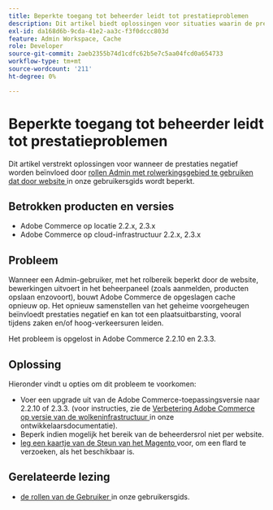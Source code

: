 ```yaml
---
title: Beperkte toegang tot beheerder leidt tot prestatieproblemen
description: Dit artikel biedt oplossingen voor situaties waarin de prestaties negatief worden beïnvloed door het gebruik van [Admin-rollen met rolbereik beperkt door website](https://experienceleague.adobe.com/nl/docs/commerce-admin/systems/user-accounts/permissions-user-roles#step-2assign-resources) in onze gebruikershandleiding.
exl-id: da168d6b-9cda-41e2-aa3c-f3f0dccc803d
feature: Admin Workspace, Cache
role: Developer
source-git-commit: 2aeb2355b74d1cdfc62b5e7c5aa04fcd0a654733
workflow-type: tm+mt
source-wordcount: '211'
ht-degree: 0%

---
```


# Beperkte toegang tot beheerder leidt tot prestatieproblemen

Dit artikel verstrekt oplossingen voor wanneer de prestaties negatief worden beïnvloed door [ rollen Admin met rolwerkingsgebied te gebruiken dat door website ](https://experienceleague.adobe.com/nl/docs/commerce-admin/systems/user-accounts/permissions-user-roles#step-2assign-resources) in onze gebruikersgids wordt beperkt.

## Betrokken producten en versies

* Adobe Commerce op locatie 2.2.x, 2.3.x
* Adobe Commerce op cloud-infrastructuur 2.2.x, 2.3.x

## Probleem

Wanneer een Admin-gebruiker, met het rolbereik beperkt door de website, bewerkingen uitvoert in het beheerpaneel (zoals aanmelden, producten opslaan enzovoort), bouwt Adobe Commerce de opgeslagen cache opnieuw op. Het opnieuw samenstellen van het geheime voorgeheugen beïnvloedt prestaties negatief en kan tot een plaatsuitbarsting, vooral tijdens zaken en/of hoog-verkeersuren leiden.

Het probleem is opgelost in Adobe Commerce 2.2.10 en 2.3.3.

## Oplossing

Hieronder vindt u opties om dit probleem te voorkomen:

* Voer een upgrade uit van de Adobe Commerce-toepassingsversie naar 2.2.10 of 2.3.3. (voor instructies, zie de [ Verbetering Adobe Commerce op versie van de wolkeninfrastructuur ](https://experienceleague.adobe.com/nl/docs/commerce-cloud-service/user-guide/develop/upgrade/commerce-version) in onze ontwikkelaarsdocumentatie).
* Beperk indien mogelijk het bereik van de beheerdersrol niet per website.
* [ leg een kaartje van de Steun van het Magento ](/help/help-center-guide/help-center/magento-help-center-user-guide.md#submit-ticket) voor, om een flard te verzoeken, als het beschikbaar is.

## Gerelateerde lezing

* [ de rollen van de Gebruiker ](https://experienceleague.adobe.com/nl/docs/commerce-admin/systems/user-accounts/permissions-user-roles) in onze gebruikersgids.
